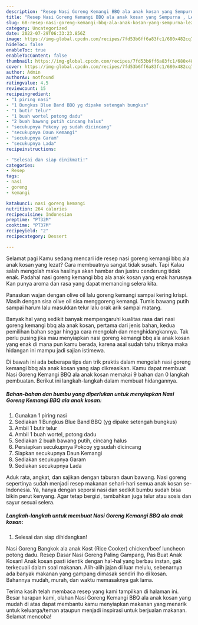 ```yaml
---
description: "Resep Nasi Goreng Kemangi BBQ ala anak kosan yang Sempurna , Lezat Sekali"
title: "Resep Nasi Goreng Kemangi BBQ ala anak kosan yang Sempurna , Lezat Sekali"
slug: 68-resep-nasi-goreng-kemangi-bbq-ala-anak-kosan-yang-sempurna-lezat-sekali
category: Uncategorized
date: 2022-07-29T06:33:23.856Z
image: https://img-global.cpcdn.com/recipes/7fd53b6ff6a83fc1/680x482cq70/nasi-goreng-kemangi-bbq-ala-anak-kosan-foto-resep-utama.jpg
hideToc: false
enableToc: true
enableTocContent: false
thumbnail: https://img-global.cpcdn.com/recipes/7fd53b6ff6a83fc1/680x482cq70/nasi-goreng-kemangi-bbq-ala-anak-kosan-foto-resep-utama.jpg
cover: https://img-global.cpcdn.com/recipes/7fd53b6ff6a83fc1/680x482cq70/nasi-goreng-kemangi-bbq-ala-anak-kosan-foto-resep-utama.jpg
author: Admin
authorAv: notfound
ratingvalue: 4.5
reviewcount: 15
recipeingredient:
- "1 piring nasi"
- "1 Bungkus Blue Band BBQ yg dipake setengah bungkus"
- "1 butir telur"
- "1 buah wortel potong dadu"
- "2 buah bawang putih cincang halus"
- "secukupnya Pokcoy yg sudah dicincang"
- "secukupnya Daun Kemangi"
- "secukupnya Garam"
- "secukupnya Lada"
recipeinstructions:

- "Selesai dan siap dinikmati!"
categories:
- Resep
tags:
- nasi
- goreng
- kemangi

katakunci: nasi goreng kemangi 
nutrition: 264 calories
recipecuisine: Indonesian
preptime: "PT32M"
cooktime: "PT37M"
recipeyield: "2"
recipecategory: Dessert

---
```



Selamat pagi Kamu sedang mencari ide resep nasi goreng kemangi bbq ala anak kosan yang lezat? Cara membuatnya sangat tidak susah. Tapi Kalau salah mengolah maka hasilnya akan hambar dan justru cenderung tidak enak. Padahal nasi goreng kemangi bbq ala anak kosan yang enak harusnya Kan punya aroma dan rasa yang dapat memancing selera kita.


Panaskan wajan dengan olive oil lalu goreng kemangi sampai kering krispi. Masih dengan sisa olive oil sisa menggoreng kemangi. Tumis bawang putih sampai harum lalu masukkan telur lalu orak arik sampai matang.

Banyak hal yang sedikit banyak mempengaruhi kualitas rasa dari nasi goreng kemangi bbq ala anak kosan, pertama dari jenis bahan, kedua pemilihan bahan segar hingga cara mengolah dan menghidangkannya. Tak perlu pusing jika mau menyiapkan nasi goreng kemangi bbq ala anak kosan yang enak di mana pun kamu berada, karena asal sudah tahu triknya maka hidangan ini mampu jadi sajian istimewa.


Di bawah ini ada beberapa tips dan trik praktis dalam mengolah nasi goreng kemangi bbq ala anak kosan yang siap dikreasikan. Kamu dapat membuat Nasi Goreng Kemangi BBQ ala anak kosan memakai 9 bahan dan 0 langkah pembuatan. Berikut ini langkah-langkah dalam membuat hidangannya.

<!--inarticleads1-->

##### Bahan-bahan dan bumbu yang diperlukan untuk menyiapkan Nasi Goreng Kemangi BBQ ala anak kosan:

1. Gunakan 1 piring nasi
1. Sediakan 1 Bungkus Blue Band BBQ (yg dipake setengah bungkus)
1. Ambil 1 butir telur
1. Ambil 1 buah wortel, potong dadu
1. Sediakan 2 buah bawang putih, cincang halus
1. Persiapkan secukupnya Pokcoy yg sudah dicincang
1. Siapkan secukupnya Daun Kemangi
1. Sediakan secukupnya Garam
1. Sediakan secukupnya Lada


Aduk rata, angkat, dan sajikan dengan taburan daun bawang. Nasi goreng sepertinya sudah menjadi resep makanan sehari-hari semua anak kosan se-Indonesia. Ya, hanya dengan seporsi nasi dan sedikit bumbu sudah bisa bikin perut kenyang. Agar tetap bergizi, tambahkan juga telur atau sosis dan sayur sesuai selera. 

<!--inarticleads2-->

##### Langkah-langkah untuk membuat Nasi Goreng Kemangi BBQ ala anak kosan:


1. Selesai dan siap dihidangkan!

Nasi Goreng Bangkok ala anak Kost (Rice Cooker) chicken/beef luncheon potong dadu. Resep Dasar Nasi Goreng Paling Gampang, Pas Buat Anak Kosan! Anak kosan pasti identik dengan hal-hal yang berbau instan, gak terkecuali dalam soal makanan. Alih-alih jajan di luar melulu, sebenarnya ada banyak makanan yang gampang dimasak sendiri lho di kosan. Bahannya mudah, murah, dan waktu memasaknya gak lama. 

Terima kasih telah membaca resep yang kami tampilkan di halaman ini. Besar harapan kami, olahan Nasi Goreng Kemangi BBQ ala anak kosan yang mudah di atas dapat membantu kamu menyiapkan makanan yang menarik untuk keluarga/teman ataupun menjadi inspirasi untuk berjualan makanan. Selamat mencoba!
